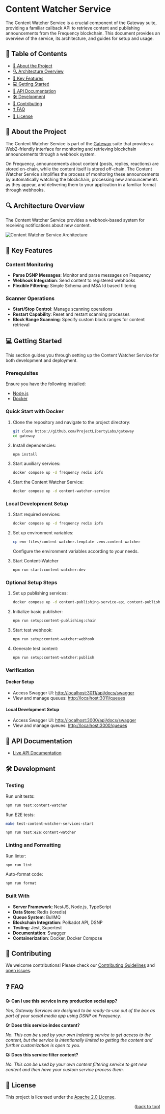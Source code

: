 # Content Watcher Service

The Content Watcher Service is a crucial component of the Gateway suite, providing a familiar callback API to retrieve content and publishing announcements from the Frequency blockchain. This document provides an overview of the service, its architecture, and guides for setup and usage.

## 📗 Table of Contents

- [📖 About the Project](#about-project)
- [🔍 Architecture Overview](#architecture-overview)
- [🔑 Key Features](#key-features)
- [💻 Getting Started](#getting-started)
- [🚀 API Documentation](#api-documentation)
- [🛠 Development](#development)
- [🤝 Contributing](#contributing)
- [❓ FAQ](#faq)
- [📝 License](#license)

## 📖 About the Project <a name="about-project"></a>

The Content Watcher Service is part of the [Gateway](https://github.com/ProjectLibertyLabs/gateway) suite that provides a Web2-friendly interface for monitoring and retrieving blockchain announcements through a webhook system.

On Frequency, announcements about content (posts, replies, reactions) are stored on-chain, while the content itself is stored off-chain. The Content Watcher Service simplifies the process of monitoring these announcements by automatically watching the blockchain, processing new announcements as they appear, and delivering them to your application in a familiar format through webhooks.

## 🔍 Architecture Overview <a name="architecture-overview"></a>

The Content Watcher Service provides a webhook-based system for receiving notifications about new content.

![Content Watcher Service Architecture](./content_watcher_service_arch.drawio.png)

## 🔑 Key Features <a name="key-features"></a>

### Content Monitoring
- **Parse DSNP Messages**: Monitor and parse messages on Frequency
- **Webhook Integration**: Send content to registered webhooks
- **Flexible Filtering**: Simple Schema and MSA Id based filtering

### Scanner Operations
- **Start/Stop Control**: Manage scanning operations
- **Restart Capability**: Reset and restart scanning processes
- **Block Range Scanning**: Specify custom block ranges for content retrieval

## 💻 Getting Started <a name="getting-started"></a>

This section guides you through setting up the Content Watcher Service for both development and deployment.

### Prerequisites

Ensure you have the following installed:
- [Node.js](https://nodejs.org)
- [Docker](https://docs.docker.com/get-docker/)

### Quick Start with Docker

1. Clone the repository and navigate to the project directory:
   ```bash
   git clone https://github.com/ProjectLibertyLabs/gateway
   cd gateway
   ```

2. Install dependencies:
   ```bash
   npm install
   ```

3. Start auxiliary services:
   ```bash
   docker compose up -d frequency redis ipfs
   ```

4. Start the Content Watcher Service:
   ```bash
   docker compose up -d content-watcher-service
   ```

### Local Development Setup

1. Start required services:
   ```bash
   docker compose up -d frequency redis ipfs
   ```

2. Set up environment variables:
   ```bash
   cp env-files/content-watcher.template .env.content-watcher
   ```
   Configure the environment variables according to your needs.

2. Start Content-Watcher
   ```bash
   npm run start:content-watcher:dev
   ```

### Optional Setup Steps

1. Set up publishing services:
   ```bash
   docker compose up -d content-publishing-service-api content-publishing-service-worker
   ```

2. Initialize basic publisher:
   ```bash
   npm run setup:content-publishing:chain
   ```

3. Start test webhook:
   ```bash
   npm run setup:content-watcher:webhook
   ```

4. Generate test content:
   ```bash
   npm run setup:content-watcher:publish
   ```

### Verification

#### Docker Setup
- Access Swagger UI: [http://localhost:3011/api/docs/swagger](http://localhost:3014/api/docs/swagger)
- View and manage queues: [http://localhost:3011/queues](http://localhost:3014/queues)

#### Local Development Setup
- Access Swagger UI: [http://localhost:3000/api/docs/swagger](http://localhost:3000/api/docs/swagger)
- View and manage queues: [http://localhost:3000/queues](http://localhost:3000/queues)

## 🚀 API Documentation <a name="api-documentation"></a>

- [Live API Documentation](https://projectlibertylabs.github.io/gateway/)


## 🛠 Development <a name="development"></a>

### Testing

Run unit tests:
```bash
npm run test:content-watcher
```

Run E2E tests:
```bash
make test-content-watcher-services-start

npm run test:e2e:content-watcher
```

### Linting and Formatting

Run linter:
```bash
npm run lint
```

Auto-format code:
```bash
npm run format
```

### Built With

- **Server Framework**: NestJS, Node.js, TypeScript
- **Data Store**: Redis (ioredis)
- **Queue System**: BullMQ
- **Blockchain Integration**: Polkadot API, DSNP
- **Testing**: Jest, Supertest
- **Documentation**: Swagger
- **Containerization**: Docker, Docker Compose

## 🤝 Contributing <a name="contributing"></a>

We welcome contributions! Please check our [Contributing Guidelines](https://github.com/ProjectLibertyLabs/gateway/blob/main/CONTRIBUTING.md) and [open issues](https://github.com/ProjectLibertyLabs/gateway/issues).

## ❓ FAQ <a name="faq"></a>

**Q: Can I use this service in my production social app?**

_Yes, Gateway Services are designed to be ready-to-use out of the box as part of your social media app using DSNP on Frequency._

**Q: Does this service index content?**

_No. This can be used by your own indexing service to get access to the content, but the service is intentionally limited to getting the content and further customization is open to you._

**Q: Does this service filter content?**

_No. This can be used by your own content filtering service to get new content and then have your custom service process them._

## 📝 License <a name="license"></a>

This project is licensed under the [Apache 2.0 License](./LICENSE).

<p align="right">(<a href="#-table-of-contents">back to top</a>)</p>
